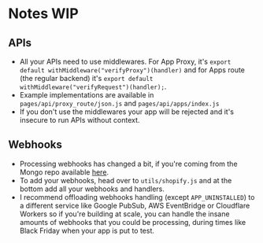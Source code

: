 # Notes WIP

## APIs

- All your APIs need to use middlewares. For App Proxy, it's `export default withMiddleware("verifyProxy")(handler)` and for Apps route (the regular backend) it's `export default withMiddleware("verifyRequest")(handler);`.
- Example implementations are available in `pages/api/proxy_route/json.js` and `pages/api/apps/index.js`
- If you don't use the middlewares your app will be rejected and it's insecure to run APIs without context.

## Webhooks

- Processing webhooks has changed a bit, if you're coming from the Mongo repo available [here](https://github.com/kinngh/shopify-node-express-mongodb-app).
- To add your webhooks, head over to `utils/shopify.js` and at the bottom add all your webhooks and handlers.
- I recommend offloading webhooks handling (except `APP_UNINSTALLED`) to a different service like Google PubSub, AWS EventBridge or Cloudflare Workers so if you're building at scale, you can handle the insane amounts of webhooks that you could be processing, during times like Black Friday when your app is put to test.
